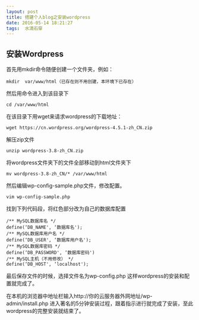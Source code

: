 ```yaml
---
layout: post
title: 搭建个人blog之安装wordpress
date: 2016-05-14 18:21:27
tags:  水滴石穿
---
```


## 安装Wordpress

首先用mkdir命令随便创建一个文件夹，例如：
```
mkdir  var/www/html（已存在则不用创建，本环境下已存在）
```
然后用命令进入到该目录下
```
cd /var/www/html
```
在该目录下用wget来请求wordpress的下载地址：
```
wget https://cn.wordpress.org/wordpress-4.5.1-zh_CN.zip
```
解压zip文件
```
unzip wordpress-3.8-zh_CN.zip
```
将wordpress文件夹下的文件全部移动到html文件夹下
```
mv wordpress-3.8-zh_CN/* /var/www/html
```
然后编辑wp-config-sample.php文件，修改配置。
```
vim wp-config-sample.php
```
找到下列代码段，将红色部分改为自己的数据库配置
```
/** MySQL数据库名 */
define(‘DB_NAME', ‘数据库名'); 
/** MySQL数据库用户名 */
define(‘DB_USER', ‘数据库用户名'); 
/** MySQL数据库密码 */
define(‘DB_PASSWORD', ‘数据库密码')
/** MySQL主机（不用修改） */
define(‘DB_HOST', ‘localhost');
```
最后保存文件的时候，选择文件名为wp-config.php
这样wordpress的安装和配置就完成了。

在本机的浏览器中地址栏输入http://你的云服务器外网地址/wp-admin/install.php
进入著名的5分钟安装过程，跟着指示进行就完成了安装，至此wordpress的完整安装就结束了。
